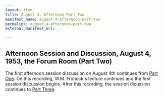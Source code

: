 ```yaml
---
layout: item
title: August 4, Afternoon Part Two
manifest_name: august-4-afternoon-part-two
permalink: august-4-afternoon-part-two
external_manifest_url: 

---
```

## Afternoon Session and Discussion, August 4, 1953, the Forum Room (Part Two)
The first afternoon session discussion on August 4th continues from <a href="https://tanyaclement.github.io/harvard1953/august-4-afternoon-part-one">Part One</a>. On this recording, W.M. Frohock's lecture continues and the first session discussion begins. After this recording, the session dicussion continues to <a href="https://tanyaclement.github.io/harvard1953/august-4-afternoon-part-three">Part Three</a>. 
